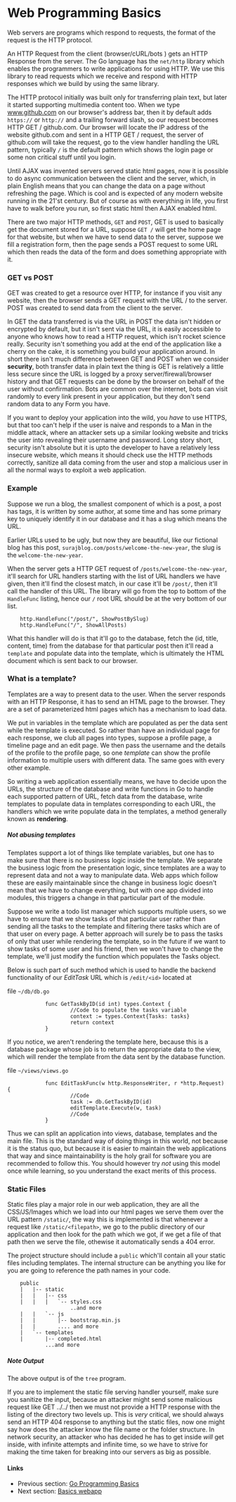 # Web Programming Basics

Web servers are programs which respond to requests, the format of the request is the HTTP protocol.  

An HTTP Request from the client (browser/cURL/bots ) gets an HTTP Response from the server. The Go language has the `net/http` library which enables the programmers
to write applications for using HTTP. We use this library to read requests which we receive and respond with HTTP responses which we build by using the same library.

The HTTP protocol initially was built only for transferring plain text, but later it started supporting multimedia content too. When we type www.github.com
on our browser's address bar, then it by default adds `https://` or `http://` and a trailing forward slash, so our request becomes HTTP GET / github.com. Our
browser will locate the IP address of the website github.com and sent in a HTTP GET / request, the server of github.com will take the request, go to the view 
handler handling the URL pattern, typically `/` is the default pattern which shows the login page or some non critical stuff until you login.

Until AJAX was invented servers served static html pages, now it is possible to do async communication between the client and the server, which, in plain 
English means that you can change the data on a page without refreshing the page. Which is cool and is expected of any modern website running in the 21'st century.
But of course as with everything in life, you first have to walk before you run, so first static html then AJAX enabled html.

There are two major HTTP methods, `GET` and `POST`, GET is used to basically get the document stored for a URL, suppose `GET /` will get the home page for 
that website, but when we have to send data to the server, suppose we fill a registration form, then the page sends a POST request to some URL which then
reads the data of the form and does something appropriate with it.

### GET vs POST
 
GET was created to get a resource over HTTP, for instance if you visit any website, then the browser sends a GET request with the URL / to the server.
POST was created to send data from the client to the server.

In GET the data transferred is via the URL in POST the data isn't hidden or encrypted by default, but it isn't sent via the URL, it is easily accessible to anyone who
knows how to read a HTTP request, which isn't rocket science really. Security isn't something you add at the end of the application like a cherry on the cake, it is
something you build your application around. In short there isn't much difference between GET and POST when we consider **security**, both transfer data in plain text
the thing is GET is relatively a little less secure since the URL is logged by a proxy server/firewall/browser history and that GET requests can be done by the browser
on behalf of the user without confirmation. Bots are common over the internet, bots can visit randomly to every link present in your application, but they don't send
random data to any Form you have.

If you want to deploy your application into the wild, you *have* to use HTTPS, but that too can't help if the user is naive and responds to a Man in the middle attack,
where an attacker sets up a similar looking website and tricks the user into revealing their username and password. Long story short, security isn't absolute
but it is upto the developer to have a relatively less insecure website, which means it should check use the HTTP methods correctly, sanitize all data coming from the user
and stop a malicious user in all the normal ways to exploit a web application.

### Example

Suppose we run a blog, the smallest component of which is a post, a post has tags, it is written by some author, at some time and has some primary key
to uniquely identify it in our database and it has a slug which means the URL.

Earlier URLs used to be ugly, but now they are beautiful, like our fictional blog has this post, `surajblog.com/posts/welcome-the-new-year`,
the slug is the `welcome-the-new-year`.

When the server gets a HTTP GET request of `/posts/welcome-the-new-year`, it'll search for URL handlers starting with the list of URL 
handlers we have given, then it'll find the closest match, in our case it'll be `/post/`, then it'll call the handler of this URL. The library will
go from the top to bottom of the `HandleFunc` listing, hence our `/` root URL should be at the very bottom of our list.

        http.HandleFunc("/post/", ShowPostBySlug)
        http.HandleFunc("/", ShowAllPosts)

What this handler will do is that it'll go to the database, fetch the (id, title, content, time) from the database for that particular post
then it'll read a `template` and populate data into the template, which is ultimately the HTML document which is sent back to our browser.

### What is a template?

Templates are a way to present data to the user. When the server responds with an HTTP Response, it has to send an HTML page to the browser. They are a set of
parameterized html pages which has a mechanism to load data.

We put in variables in the template which are populated as per the data sent while the template is executed. So rather than have an individual page for each
response, we club all pages into types, suppose a profile page, a timeline page and an edit page. We then pass the username and the details of the profile
to the profile page, so one *template* can show the profile information to multiple users with different data. The same goes with every other example.

So writing a web application essentially means, we have to decide upon the URLs, the structure of the database and write functions in Go to handle 
each supported pattern of URL, fetch data from the database, write templates to populate data in templates corresponding to each URL, the handlers which we write
populate data in the templates, a method generally
known as **rendering**.

##### Not abusing templates

Templates support a lot of things like template variables, but one has to make sure that there is no business logic inside the template. We
separate the business logic from the presentation logic, since templates are a way to represent data and not a way to manipulate data. Web apps 
which follow these are easily maintainable since the change in business logic doesn't mean that we have to change everything, but with one app 
divided into modules, this triggers a change in that particular part of the module.

Suppose we write a todo list manager which supports multiple users, so we have to ensure that we show tasks of that particular user rather than 
sending all the tasks to the template and filtering there tasks which are of that user on every page. A better approach will surely be to pass the tasks of only that
user while rendering the template, so in the future if we want to show tasks of some user and his friend, then we won't have to change the template, we'll
just modify the function which populates the Tasks object.

Below is such part of such method which is used to handle the backend functionality of our *EditTask* URL which is `/edit/<id>`
located at
 
file `~/db/db.go`

                func GetTaskByID(id int) types.Context {
                        //Code to populate the tasks variable
                        context := types.Context{Tasks: tasks}
                        return context
                }


If you notice, we aren't rendering the template here, because this is a database package whose job is to return the appropriate data to the view,
which will render the template from the data sent by the database function.

file `~/views/views.go`

                func EditTaskFunc(w http.ResponseWriter, r *http.Request) {
                        //Code
                        task := db.GetTaskByID(id)
                        editTemplate.Execute(w, task)
                        //Code
                }

Thus we can split an application into views, database, templates and the main file. This is the standard way of doing things in this world, not because it is
the status quo, but because it is easier to maintain the web applications that way and since maintainability is the holy grail for software
you are recommended to follow this. You should however try *not* using this model once while learning, so you understand the exact merits of this process.

### Static Files

Static files play a major role in our web application, they are all the CSS/JS/Images which we load into our html pages we serve them over the URL pattern
`/static/`, the way this is implemented is that whenever a request like `/static/<filepath>`, we go to the public directory of our application and then 
look for the path which we got, if we get a file of that path then we serve the file, othewise it automatically sends a 404 error.

The project structure should include a `public` which'll contain all your static files including templates. The internal structure can be anything
you like for you are going to reference the path names in your code.

        public
        |   |-- static
        |   |   |-- css
        |   |   |   `-- styles.css
                        ..and more
        |   |   `-- js
        |   |       |-- bootstrap.min.js
        |   |       .... and more
        |   `-- templates
        |       |-- completed.html
                ...and more        

##### Note Output
The above output is of the `tree` program.

If you are to implement the static file serving handler yourself, make sure you sanitize the input, because an attacker might send some malicious request like 
GET ../../ then we must not provide a HTTP response with the listing of the directory two levels up. This is *very* critical, we should always send an HTTP 404 
response to anything but the static files, now one might say how does the attacker know the file name or the folder structure. In network security, an attacker
who has decided he has to get inside *will* get inside, with infinite attempts and infinite time, so we have to strive for making the time taken for breaking into
our servers as big as possible.

#### Links

- Previous section: [Go Programming Basics](1.0general_talk.md) 
- Next section: [Basics webapp](2.0implementbasics.md)
